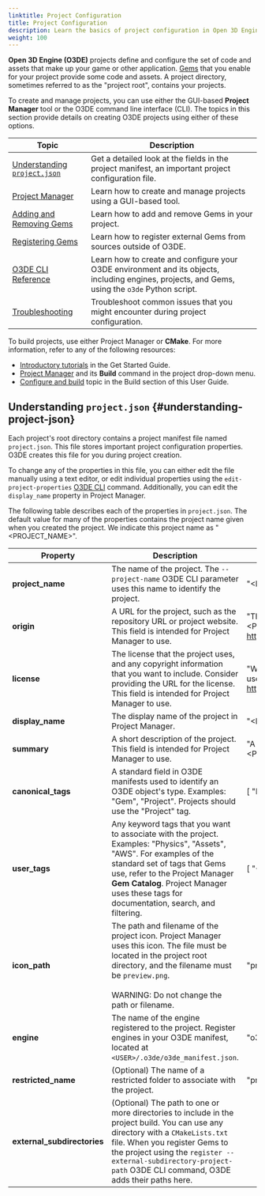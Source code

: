 ```yaml
---
linktitle: Project Configuration
title: Project Configuration
description: Learn the basics of project configuration in Open 3D Engine (O3DE), and get the details on the Project Manager and O3DE CLI tools.
weight: 100
---
```


**Open 3D Engine (O3DE)** projects define and configure the set of code and assets that make up your game or other application. [Gems](/docs/user-guide/gems) that you enable for your project provide some code and assets. A project directory, sometimes referred to as the "project root", contains your projects.

To create and manage projects, you can use either the GUI-based **Project Manager** tool or the O3DE command line interface (CLI). The topics in this section provide details on creating O3DE projects using either of these options.

| Topic | Description |
| - | - |
| [Understanding `project.json`](#understanding-project-json) | Get a detailed look at the fields in the project manifest, an important project configuration file. |
| [Project Manager](project-manager/) | Learn how to create and manage projects using a GUI-based tool. |
| [Adding and Removing Gems](add-remove-gems/) | Learn how to add and remove Gems in your project. |
| [Registering Gems](register-gems/) | Learn how to register external Gems from sources outside of O3DE. |
| [O3DE CLI Reference](cli-reference/) | Learn how to create and configure your O3DE environment and its objects, including engines, projects, and Gems, using the `o3de` Python script. |
| [Troubleshooting](troubleshooting/) | Troubleshoot common issues that you might encounter during project configuration. |

To build projects, use either Project Manager or **CMake**. For more information, refer to any of the following resources:

* [Introductory tutorials](/docs/welcome-guide/create/) in the Get Started Guide.
* [Project Manager](project-manager/) and its **Build** command in the project drop-down menu.
* [Configure and build](/docs/user-guide/build/configure-and-build) topic in the Build section of this User Guide.

## Understanding `project.json` {#understanding-project-json}

Each project's root directory contains a project manifest file named `project.json`. This file stores important project configuration properties. O3DE creates this file for you during project creation.

To change any of the properties in this file, you can either edit the file manually using a text editor, or edit individual properties using the `edit-project-properties` [O3DE CLI](./cli-reference) command. Additionally, you can edit the `display_name` property in Project Manager.

The following table describes each of the properties in `project.json`. The default value for many of the properties contains the project name given when you created the project. We indicate this project name as "<PROJECT_NAME>".

| Property | Description | Default |
| --- | --- | --- |
| **project_name** | The name of the project. The `--project-name` O3DE CLI parameter uses this name to identify the project. | "<PROJECT_NAME>" |
| **origin** | A URL for the project, such as the repository URL or project website. This field is intended for Project Manager to use. | "The primary repo for <PROJECT_NAME> goes here: i.e. http://www.mydomain.com" |
| **license** | The license that the project uses, and any copyright information that you want to include. Consider providing the URL for the license. This field is intended for Project Manager to use. | "What license <PROJECT_NAME> uses goes here: i.e. https://opensource.org/licenses/MIT" |
| **display_name** | The display name of the project in Project Manager. | "<PROJECT_NAME>" |
| **summary** | A short description of the project. This field is intended for Project Manager to use. | "A short description of <PROJECT_NAME>." |
| **canonical_tags** | A standard field in O3DE manifests used to identify an O3DE object's type. Examples: "Gem", "Project". Projects should use the "Project" tag. | [ "Project" ] |
| **user_tags** | Any keyword tags that you want to associate with the project. Examples: "Physics", "Assets", "AWS". For examples of the standard set of tags that Gems use, refer to the Project Manager **Gem Catalog**. Project Manager uses these tags for documentation, search, and filtering. | [ "<PROJECT_NAME>" ] |
| **icon_path** | The path and filename of the project icon. Project Manager uses this icon. The file must be located in the project root directory, and the filename must be `preview.png`. <br><br> WARNING: Do not change the path or filename. | "preview.png" |
| **engine** | The name of the engine registered to the project. Register engines in your O3DE manifest, located at `<USER>/.o3de/o3de_manifest.json`. | "o3de" |
| **restricted_name** | (Optional) The name of a restricted folder to associate with the project. | "projects" |
| **external_subdirectories** | (Optional) The path to one or more directories to include in the project build. You can use any directory with a `CMakeLists.txt` file. When you register Gems to the project using the `register --external-subdirectory-project-path` O3DE CLI command, O3DE adds their paths here. | |
